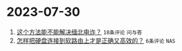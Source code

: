 # 2023-07-30

1. [这个方法能不能解决缅北电诈？](https://www.v2ex.com/t/960901) `18条评论` `问与答`
1. [怎样把硬盘连接到软路由上才是正确又高效的？](https://www.v2ex.com/t/960902) `6条评论` `NAS`
